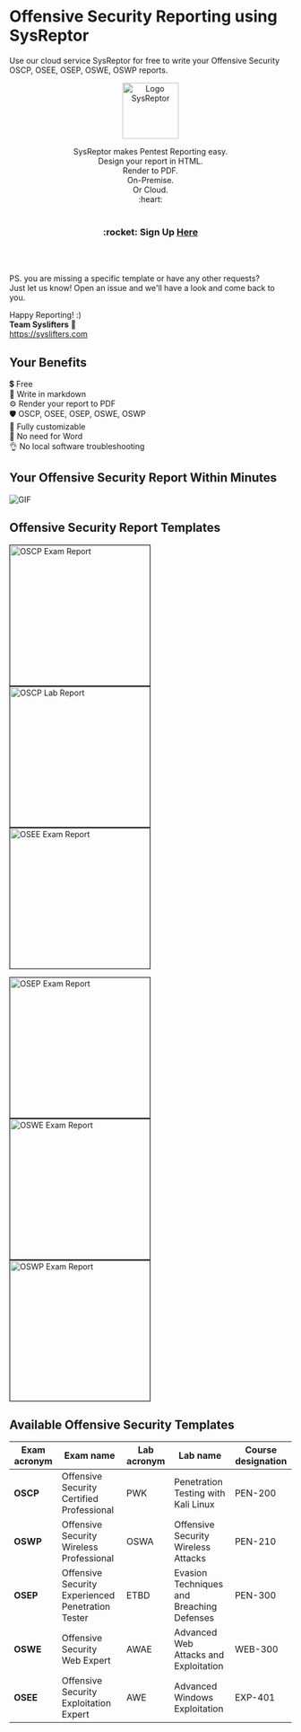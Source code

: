 # Offensive Security Reporting using SysReptor
Use our cloud service SysReptor for free to write your Offensive Security OSCP, OSEE, OSEP, OSWE, OSWP reports.  

<p align="center">
    <img width="100" src="https://github.com/cmahrl/OSCP-Reporting/blob/main/logo-invert.svg" alt="Logo SysReptor">
</p>
<p align="center">
SysReptor makes Pentest Reporting easy.<br>
Design your report in HTML.<br>
Render to PDF.<br>
On-Premise.<br>
Or Cloud.<br>
:heart:<br>
<br>
<h3 align="center">:rocket: Sign Up <a class="md-button" href="https://cloud.sysreptor.com/oscp/signup/">Here</a></h3>
</p>
<br>
<br>

PS. you are missing a specific template or have any other requests?  
Just let us know! Open an issue and we'll have a look and come back to you.

Happy Reporting! :)  
<b>Team Syslifters</b> 🦖  
<a href="https://syslifters.com">https://syslifters.com</a>

## Your Benefits
:heavy_dollar_sign: Free  
:pencil: Write in markdown  
⚙️ Render your report to PDF  
:shield: OSCP, OSEE, OSEP, OSWE, OSWP  
:rocket: Fully customizable  
:tada: No need for Word  
:ok_hand: No local software troubleshooting

## Your Offensive Security Report Within Minutes
![GIF](https://github.com/cmahrl/OSCP-Reporting/blob/main/oscp-reporting.gif)

## Offensive Security Report Templates
<p float="left">
<a href="https://docs.sysreptor.com/assets/reports/OSCP-Exam-Report-Demo.pdf">
<img width="250" alt="OSCP Exam Report" src="https://github.com/cmahrl/OSCP-Reporting/blob/main/OSCP-Exam-Report-Demo-Preview.png" style="border:1px solid;">
</a>

<a href="https://docs.sysreptor.com/assets/reports/OSCP-Lab-Report.pdf" target="_blank">
<img width="250" alt="OSCP Lab Report" src="https://github.com/cmahrl/OSCP-Reporting/blob/main/OSCP-Lab-Report-Preview.png" style="border:1px solid;">
</a>

<a href="https://docs.sysreptor.com/assets/reports/OSEE-Exam-Report.pdf" target="_blank">
<img width="250" alt="OSEE Exam Report" src="https://github.com/cmahrl/OSCP-Reporting/blob/main/OSEE-Exam-Report-Preview.png" style="border:1px solid;"></a>
</p>

<p float="left">
<a href="https://docs.sysreptor.com/assets/reports/OSEP-Exam-Report.pdf" target="_blank">
<img width="250" alt="OSEP Exam Report" src="https://github.com/cmahrl/OSCP-Reporting/blob/main/OSEP-Exam-Report-Preview.png" style="border:1px solid;">
</a>

<a href="https://docs.sysreptor.com/assets/reports/OSWE-Exam-Report.pdf" target="_blank">
<img width="250" alt="OSWE Exam Report" src="https://github.com/cmahrl/OSCP-Reporting/blob/main/OSWE-Exam-Report-Preview.png" style="border:1px solid;">
</a>

<a href="https://docs.sysreptor.com/assets/reports/OSWP-Exam-Report.pdf" target="_blank">
<img width="250" alt="OSWP Exam Report" src="https://github.com/cmahrl/OSCP-Reporting/blob/main/OSWP-Exam-Report-Preview.png" style="border:1px solid;">
</a>
</p>

## Available Offensive Security Templates

Exam acronym | Exam name                                         | Lab acronym | Lab name                                   | Course designation
-------------|---------------------------------------------------|-------------|--------------------------------------------|-------------------
**OSCP**     | Offensive Security Certified Professional         | PWK         | Penetration Testing with Kali Linux        | PEN-200
**OSWP**     | Offensive Security Wireless Professional          | OSWA        | Offensive Security Wireless Attacks        | PEN-210
**OSEP**     | Offensive Security Experienced Penetration Tester | ETBD        | Evasion Techniques and Breaching Defenses  | PEN-300
**OSWE**     | Offensive Security Web Expert                     | AWAE        | Advanced Web Attacks and Exploitation      | WEB-300
**OSEE**     | Offensive Security Exploitation Expert            | AWE         | Advanced Windows Exploitation              | EXP-401
